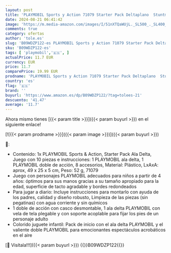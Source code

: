 ```yaml
---
layout: post
title: 'PLAYMOBIL Sports y Action 71079 Starter Pack Deltaplano  Stuntman con Deltaplano Giocattolo  Primo Giocattolo per Bambini dai 4 Anni in su'
date: 2024-08-21 06:41:42
image: 'https://m.media-amazon.com/images/I/51nXTQaWUjL._SL500_._SL400_.jpg'
comments: true
category: ofertas
author: 'tole.es'
slug: 'B09WDZP122-es PLAYMOBIL Sports y Action 71079 Starter Pack Deltaplano...'
sku: 'B09WDZP122-es'
tags: [ 'playmobil','🇪🇸', ]
actualPrice: 11.7 EUR
currency: EUR
price: 11.7
comparePrice: 19.99 EUR
prodname: 'PLAYMOBIL Sports y Action 71079 Starter Pack Deltaplano  Stuntman con Deltaplano Giocattolo  Primo Giocattolo per Bambini dai 4 Anni in su'
country: 'es'
flag: '🇪🇸'
brand: ''
buyurl: 'https://www.amazon.es/dp/B09WDZP122/?tag=tolees-21'
descuento: '41.47'
average: '11.7'
---
```


Ahora mismo tienes [{{< param title >}}]({{< param buyurl >}}) en el siguiente enlace!

[![{{< param prodname >}}]({{< param image >}})]({{< param buyurl >}})

🔎:

- Contenido: 1x PLAYMOBIL Sports & Action, Starter Pack Ala Delta, Juego con 10 piezas e instrucciones: 1 PLAYMOBIL ala delta, 1 PLAYMOBIL doble de acción, 8 accesorios, Material: Plástico, LxAxA: aprox, 49 x 25 x 5 cm, Peso: 52 g, 71079
- Juego con personajes PLAYMOBIL adecuados para niños a partir de 4 años: óptimos para sus manos gracias a su tamaño apropiado para la edad, superficie de tacto agradable y bordes redondeados
- Para jugar a diario: Incluye instrucciones para montarlo con ayuda de los padres, calidad y diseño robusto, Limpieza de las piezas (sin pegatinas) con agua corriente y sin químicos
- 1 doble de acción con casco desmontable, 1 ala delta PLAYMOBIL con vela de tela plegable y con soporte acoplable para fijar los pies de un personaje adulto
- Colorido juguete infantil: Pack de inicio con el ala delta PLAYMOBIL y el valiente doble PLAYMOBIL para emocionantes espectáculos acrobáticos en el aire

[🛒 Visítala!!!]({{< param buyurl >}})
{{<world>}}B09WDZP122{{</world>}}
